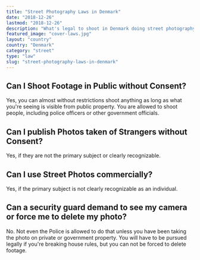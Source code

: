 ```yaml
---
title: "Street Photography Laws in Denmark"
date: "2018-12-26"
lastmod: "2018-12-26"
description: "What's legal to shoot in Denmark doing street photography and where?"
featured_image: "cover-laws.jpg"
layout: "country"
country: "Denmark"
category: "street"
type: "law"
slug: "street-photography-laws-in-denmark"
---
```


## Can I Shoot Footage in Public without Consent?

Yes, you can almost without restrictions shoot anything as long as what you're seeing is visible from public property. You are allowed to shoot people, including police officers or other government officials.

## Can I publish Photos taken of Strangers without Consent?

Yes, if they are not the primary subject or clearly recognizable.

## Can I use Street Photos commercially?

Yes, if the primary subject is not clearly recognizable as an individual.

## Can a security guard demand to see my camera or force me to delete my photo?

No. Not even the Police is allowed to do that unless you have been taking the photo on private or government property. You will have to be pursued legally if you're breaking house rules, but you can not be forced to delete footage.
